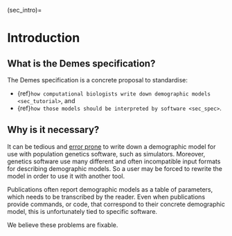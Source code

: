 (sec_intro)=
# Introduction

## What is the Demes specification?

The Demes specification is a concrete proposal to standardise:

 - {ref}`how computational biologists write down demographic models <sec_tutorial>`, and
 - {ref}`how those models should be interpreted by software <sec_spec>`.


## Why is it necessary?

It can be tedious and [error prone](https://doi.org/10.1016/j.ajhg.2020.08.017)
to write down a demographic model for
use with population genetics software, such as simulators. Moreover,
genetics software use many different and often incompatible input formats
for describing demographic models. So a user may be forced to rewrite
the model in order to use it with another tool.

Publications often report demographic models as a table of parameters,
which needs to be transcribed by the reader. Even when publications provide
commands, or code, that correspond to their concrete demographic model,
this is unfortunately tied to specific software.

We believe these problems are fixable.

